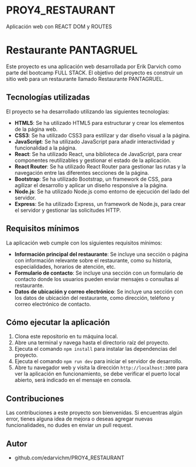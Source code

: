 # PROY4_RESTAURANT
Aplicación web con REACT DOM y ROUTES

# Restaurante PANTAGRUEL

Este proyecto es una aplicación web desarrollada por Erik Darvich como parte del bootcamp FULL STACK. El objetivo del proyecto es construir un sitio web para un restaurante llamado Restaurante PANTAGRUEL.

## Tecnologías utilizadas

El proyecto se ha desarrollado utilizando las siguientes tecnologías:

- **HTML5**: Se ha utilizado HTML5 para estructurar y crear los elementos de la página web.
- **CSS3**: Se ha utilizado CSS3 para estilizar y dar diseño visual a la página.
- **JavaScript**: Se ha utilizado JavaScript para añadir interactividad y funcionalidad a la página.
- **React**: Se ha utilizado React, una biblioteca de JavaScript, para crear componentes reutilizables y gestionar el estado de la aplicación.
- **React Router**: Se ha utilizado React Router para gestionar las rutas y la navegación entre las diferentes secciones de la página.
- **Bootstrap**: Se ha utilizado Bootstrap, un framework de CSS, para agilizar el desarrollo y aplicar un diseño responsive a la página.
- **Node.js**: Se ha utilizado Node.js como entorno de ejecución del lado del servidor.
- **Express**: Se ha utilizado Express, un framework de Node.js, para crear el servidor y gestionar las solicitudes HTTP.

## Requisitos mínimos

La aplicación web cumple con los siguientes requisitos mínimos:

- **Información principal del restaurante**: Se incluye una sección o página con información relevante sobre el restaurante, como su historia, especialidades, horarios de atención, etc.
- **Formulario de contacto**: Se incluye una sección con un formulario de contacto donde los usuarios pueden enviar mensajes o consultas al restaurante.
- **Datos de ubicación y correo electrónico**: Se incluye una sección con los datos de ubicación del restaurante, como dirección, teléfono y correo electrónico de contacto.

## Cómo ejecutar la aplicación

1. Clona este repositorio en tu máquina local.
2. Abre una terminal y navega hasta el directorio raíz del proyecto.
3. Ejecuta el comando `npm install` para instalar las dependencias del proyecto.
4. Ejecuta el comando `npm run dev` para iniciar el servidor de desarrollo.
5. Abre tu navegador web y visita la dirección `http://localhost:3000` para ver la aplicación en funcionamiento, se debe verificar el puerto local abierto, será indicado en el mensaje en consola.

## Contribuciones

Las contribuciones a este proyecto son bienvenidas. Si encuentras algún error, tienes alguna idea de mejora o deseas agregar nuevas funcionalidades, no dudes en enviar un pull request.

## Autor

- github.com/edarvichm/PROY4_RESTAURANT
